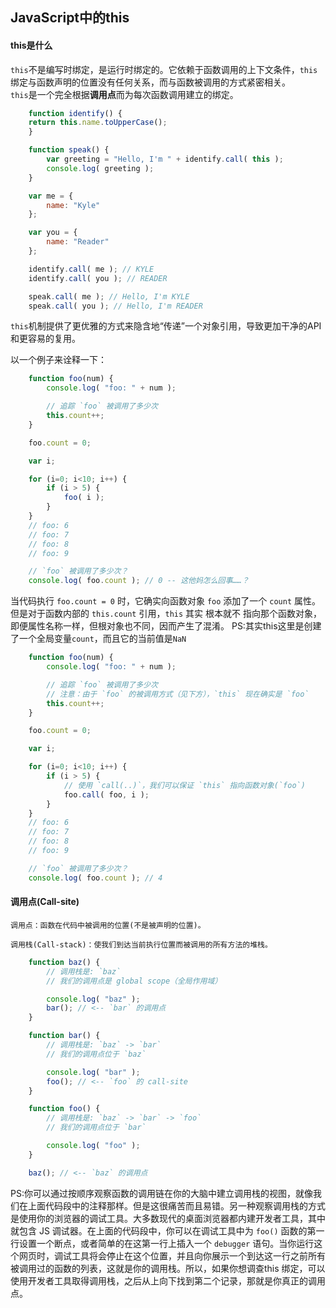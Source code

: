 ## JavaScript中的this

#### this是什么

`this`不是编写时绑定，是运行时绑定的。它依赖于函数调用的上下文条件，`this`绑定与函数声明的位置没有任何关系，而与函数被调用的方式紧密相关。  
`this`是一个完全根据**调用点**而为每次函数调用建立的绑定。

```JavaScript
    function identify() {
	return this.name.toUpperCase();
    }

    function speak() {
	    var greeting = "Hello, I'm " + identify.call( this );
	    console.log( greeting );
    }

    var me = {
	    name: "Kyle"
    };

    var you = {
	    name: "Reader"
    };

    identify.call( me ); // KYLE
    identify.call( you ); // READER

    speak.call( me ); // Hello, I'm KYLE
    speak.call( you ); // Hello, I'm READER
```

`this`机制提供了更优雅的方式来隐含地“传递”一个对象引用，导致更加干净的API和更容易的复用。

以一个例子来诠释一下：

```JavaScript
    function foo(num) {
	    console.log( "foo: " + num );

	    // 追踪 `foo` 被调用了多少次
	    this.count++;
    }

    foo.count = 0;

    var i;

    for (i=0; i<10; i++) {
	    if (i > 5) {
		    foo( i );
	    }
    }
    // foo: 6
    // foo: 7
    // foo: 8
    // foo: 9

    // `foo` 被调用了多少次？
    console.log( foo.count ); // 0 -- 这他妈怎么回事……？
```

当代码执行 `foo.count = 0` 时，它确实向函数对象 `foo` 添加了一个 `count` 属性。但是对于函数内部的 `this.count` 引用，`this` 其实 根本就不 指向那个函数对象，即便属性名称一样，但根对象也不同，因而产生了混淆。
PS:其实this这里是创建了一个全局变量`count`，而且它的当前值是`NaN`

```JavaScript
    function foo(num) {
	    console.log( "foo: " + num );

	    // 追踪 `foo` 被调用了多少次
	    // 注意：由于 `foo` 的被调用方式（见下方），`this` 现在确实是 `foo`
	    this.count++;
    }

    foo.count = 0;

    var i;

    for (i=0; i<10; i++) {
	    if (i > 5) {
		    // 使用 `call(..)`，我们可以保证 `this` 指向函数对象(`foo`)
		    foo.call( foo, i );
	    }
    }
    // foo: 6
    // foo: 7
    // foo: 8
    // foo: 9

    // `foo` 被调用了多少次？
    console.log( foo.count ); // 4
```

#### 调用点(Call-site)
    调用点：函数在代码中被调用的位置(不是被声明的位置)。  

    调用栈(Call-stack)：使我们到达当前执行位置而被调用的所有方法的堆栈。  

```JavaScript
    function baz() {
        // 调用栈是: `baz`
        // 我们的调用点是 global scope（全局作用域）

        console.log( "baz" );
        bar(); // <-- `bar` 的调用点
    }

    function bar() {
        // 调用栈是: `baz` -> `bar`
        // 我们的调用点位于 `baz`

        console.log( "bar" );
        foo(); // <-- `foo` 的 call-site
    }

    function foo() {
        // 调用栈是: `baz` -> `bar` -> `foo`
        // 我们的调用点位于 `bar`

        console.log( "foo" );
    }

    baz(); // <-- `baz` 的调用点
```

PS:你可以通过按顺序观察函数的调用链在你的大脑中建立调用栈的视图，就像我们在上面代码段中的注释那样。但是这很痛苦而且易错。另一种观察调用栈的方式是使用你的浏览器的调试工具。大多数现代的桌面浏览器都内建开发者工具，其中就包含 JS 调试器。在上面的代码段中，你可以在调试工具中为 `foo()` 函数的第一行设置一个断点，或者简单的在这第一行上插入一个 `debugger` 语句。当你运行这个网页时，调试工具将会停止在这个位置，并且向你展示一个到达这一行之前所有被调用过的函数的列表，这就是你的调用栈。所以，如果你想调查this 绑定，可以使用开发者工具取得调用栈，之后从上向下找到第二个记录，那就是你真正的调用点。